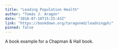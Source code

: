 ```yaml
---
title: "Leading Population Health"
author: "Tomás J. Aragón"
date: "2018-07-18T15:25:43Z"
link: "https://bookdown.org/taragonmd/leadningph/"
pinned: false
---
```


A book example for a Chapman & Hall book.
